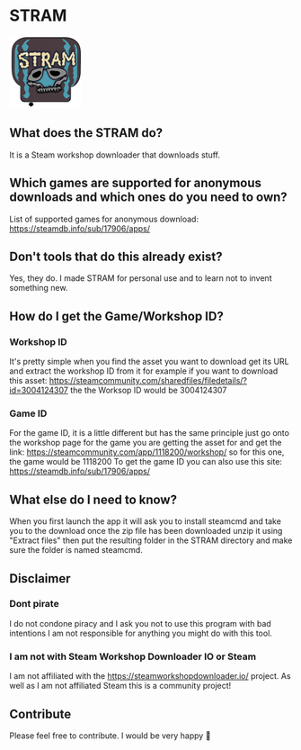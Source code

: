 # STRAM
![STRAM](https://raw.githubusercontent.com/MARIUCHINAS/STRAM/master/STRAM/Resources/STRAM%20(Custom).png)

## What does the STRAM do?
It is a Steam workshop downloader that downloads stuff.

## Which games are supported for anonymous downloads and which ones do you need to own?
List of supported games for anonymous download: https://steamdb.info/sub/17906/apps/

## Don't tools that do this already exist?
Yes, they do. I made STRAM for personal use and to learn not to invent something new.

## How do I get the Game/Workshop ID?
### Workshop ID
It's pretty simple when you find the asset you want to download get its URL and extract the workshop ID from it for example if you want to download this asset: https://steamcommunity.com/sharedfiles/filedetails/?id=3004124307 the the Worksop ID would be 3004124307
### Game ID
For the game ID, it is a little different but has the same principle just go onto the workshop page for the game you are getting the asset for and get the link: https://steamcommunity.com/app/1118200/workshop/
so for this one, the game would be 1118200
To get the game ID you can also use this site: https://steamdb.info/sub/17906/apps/

## What else do I need to know?
When you first launch the app it will ask you to install steamcmd and take you to the download once the zip file has been downloaded unzip it using "Extract files" then put the resulting folder in the STRAM directory and make sure the folder is named steamcmd.

## Disclaimer 
### Dont pirate
I do not condone piracy and I ask you not to use this program with bad intentions I am not responsible for anything you might do with this tool.

### I am not with Steam Workshop Downloader IO or Steam
I am not affiliated with the https://steamworkshopdownloader.io/ project.
As well as I am not affiliated Steam this is a community project!

## Contribute
Please feel free to contribute. I would be very happy 🙂
